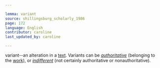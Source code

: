 ```yaml
---

lemma: variant
source: shillingsburg_scholarly_1986
page: 172
language: English
contributor: caroline
last_updated_by: caroline

---
```


variant--an alteration in a [text](text.html). Variants can be _[authoritative](authoritative.html)_ (belonging to the [work](work.html)), or _[indifferent](variantIndifferent.html)_ (not certainly authoritative or nonauthoritative).
